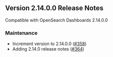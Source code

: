 ## Version 2.14.0.0 Release Notes

Compatible with OpenSearch Dashboards 2.14.0.0

### Maintenance

- Increment version to 2.14.0.0 ([#358](https://github.com/opensearch-project/dashboards-visualizations/pull/358))
- Adding 2.14.0 release notes ([#364](https://github.com/opensearch-project/dashboards-visualizations/pull/364))

